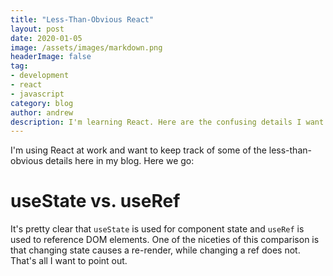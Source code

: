 ```yaml
---
title: "Less-Than-Obvious React"
layout: post
date: 2020-01-05
image: /assets/images/markdown.png
headerImage: false
tag:
- development
- react
- javascript
category: blog
author: andrew
description: I'm learning React. Here are the confusing details I want to remember.
---
```


I'm using React at work and want to keep track of some of the less-than-obvious details here in my blog. Here we go:


# useState vs. useRef
It's pretty clear that `useState` is used for component state and `useRef` is used to reference DOM elements. One of
the niceties of this comparison is that changing state causes a re-render, while changing a ref does not. That's all
I want to point out.
